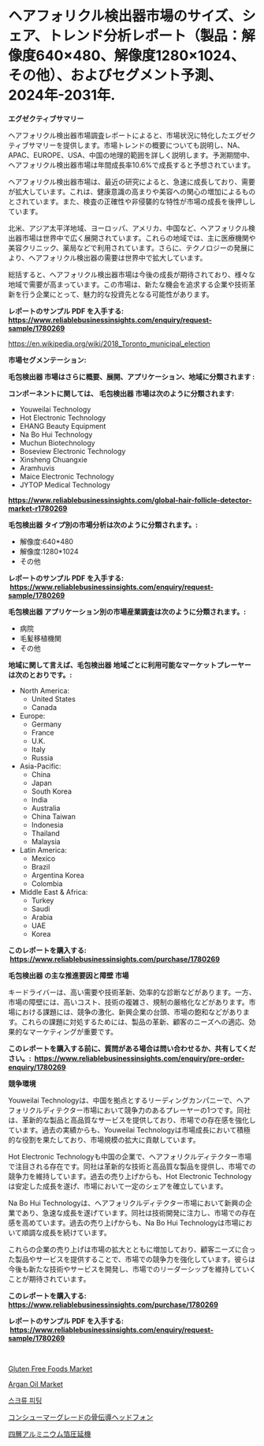 <p><h1>ヘアフォリクル検出器市場のサイズ、シェア、トレンド分析レポート（製品：解像度640×480、解像度1280×1024、その他）、およびセグメント予測、2024年-2031年.</h1></p><p><strong>エグゼクティブサマリー</strong></p>
<p><p>ヘアフォリクル検出器市場調査レポートによると、市場状況に特化したエグゼクティブサマリーを提供します。市場トレンドの概要についても説明し、NA、APAC、EUROPE、USA、中国の地理的範囲を詳しく説明します。予測期間中、ヘアフォリクル検出器市場は年間成長率10.6%で成長すると予想されています。</p><p>ヘアフォリクル検出器市場は、最近の研究によると、急速に成長しており、需要が拡大しています。これは、健康意識の高まりや美容への関心の増加によるものとされています。また、検査の正確性や非侵襲的な特性が市場の成長を後押ししています。</p><p>北米、アジア太平洋地域、ヨーロッパ、アメリカ、中国など、ヘアフォリクル検出器市場は世界中で広く展開されています。これらの地域では、主に医療機関や美容クリニック、薬局などで利用されています。さらに、テクノロジーの発展により、ヘアフォリクル検出器の需要は世界中で拡大しています。</p><p>総括すると、ヘアフォリクル検出器市場は今後の成長が期待されており、様々な地域で需要が高まっています。この市場は、新たな機会を追求する企業や技術革新を行う企業にとって、魅力的な投資先となる可能性があります。</p></p>
<p><strong>レポートのサンプル PDF を入手する: <a href="https://www.reliablebusinessinsights.com/enquiry/request-sample/1780269">https://www.reliablebusinessinsights.com/enquiry/request-sample/1780269</a></strong></p>
<p><a href="https://en.wikipedia.org/wiki/2018_Toronto_municipal_election">https://en.wikipedia.org/wiki/2018_Toronto_municipal_election</a></p>
<p><strong>市場セグメンテーション:</strong></p>
<p><strong> 毛包検出器 市場はさらに概要、展開、アプリケーション、地域に分類されます :</strong></p>
<p><strong>コンポーネントに関しては、 毛包検出器 市場は次のように分類されます: &nbsp;</strong></p>
<p><ul><li>Youweilai Technology</li><li>Hot Electronic Technology</li><li>EHANG Beauty Equipment</li><li>Na Bo Hui Technology</li><li>Muchun Biotechnology</li><li>Boseview Electronic Technology</li><li>Xinsheng Chuangxie</li><li>Aramhuvis</li><li>Maice Electronic Technology</li><li>JYTOP Medical Technology</li></ul></p>
<p><strong><a href="https://www.reliablebusinessinsights.com/global-hair-follicle-detector-market-r1780269">https://www.reliablebusinessinsights.com/global-hair-follicle-detector-market-r1780269</a></strong></p>
<p><strong> 毛包検出器 タイプ別の市場分析は次のように分類されます。:</strong></p>
<p><ul><li>解像度:640*480</li><li>解像度:1280*1024</li><li>その他</li></ul></p>
<p><strong>レポートのサンプル PDF を入手する: &nbsp;<a href="https://www.reliablebusinessinsights.com/enquiry/request-sample/1780269">https://www.reliablebusinessinsights.com/enquiry/request-sample/1780269</a></strong></p>
<p><strong> 毛包検出器 アプリケーション別の市場産業調査は次のように分類されます。:</strong></p>
<p><ul><li>病院</li><li>毛髪移植機関</li><li>その他</li></ul></p>
<p><strong>地域に関して言えば、毛包検出器 地域ごとに利用可能なマーケットプレーヤーは次のとおりです。:</strong></p>
<p><ul>
    <li>
        North America:
        <ul>
            <li>United States</li>
            <li>Canada</li>
        </ul>
    </li>
    <li>
        Europe:
        <ul>
            <li>Germany</li>
            <li>France</li>
            <li>U.K.</li>
            <li>Italy</li>
            <li>Russia</li>
        </ul>
    </li>
    <li>
        Asia-Pacific:
        <ul>
            <li>China</li>
            <li>Japan</li>
            <li>South Korea</li>
            <li>India</li>
            <li>Australia</li>
            <li>China Taiwan</li>
            <li>Indonesia</li>
            <li>Thailand</li>
            <li>Malaysia</li>
        </ul>
    </li>
    <li>
        Latin America:
        <ul>
            <li>Mexico</li>
            <li>Brazil</li>
            <li>Argentina Korea</li>
            <li>Colombia</li>
        </ul>
    </li>
    <li>
        Middle East & Africa:
        <ul>
            <li>Turkey</li>
            <li>Saudi</li>
            <li>Arabia</li>
            <li>UAE</li>
            <li>Korea</li>
        </ul>
    </li>
    </ul></p>
<p><strong>このレポートを購入する: &nbsp;<a href="https://www.reliablebusinessinsights.com/purchase/1780269">https://www.reliablebusinessinsights.com/purchase/1780269</a></strong></p>
<p><strong>毛包検出器 の主な推進要因と障壁 市場</strong></p>
<p><p>キードライバーは、高い需要や技術革新、効率的な診断などがあります。一方、市場の障壁には、高いコスト、技術の複雑さ、規制の厳格化などがあります。市場における課題には、競争の激化、新興企業の台頭、市場の飽和などがあります。これらの課題に対処するためには、製品の革新、顧客のニーズへの適応、効果的なマーケティングが重要です。</p></p>
<p><strong>このレポートを購入する前に、質問がある場合は問い合わせるか、共有してください。:&nbsp; <a href="https://www.reliablebusinessinsights.com/enquiry/pre-order-enquiry/1780269">https://www.reliablebusinessinsights.com/enquiry/pre-order-enquiry/1780269</a></strong></p>
<p><strong>競争環境</strong></p>
<p><p>Youweilai Technologyは、中国を拠点とするリーディングカンパニーで、ヘアフォリクルディテクター市場において競争力のあるプレーヤーの1つです。同社は、革新的な製品と高品質なサービスを提供しており、市場での存在感を強化しています。過去の実績からも、Youweilai Technologyは市場成長において積極的な役割を果たしており、市場規模の拡大に貢献しています。</p><p>Hot Electronic Technologyも中国の企業で、ヘアフォリクルディテクター市場で注目される存在です。同社は革新的な技術と高品質な製品を提供し、市場での競争力を維持しています。過去の売り上げからも、Hot Electronic Technologyは安定した成長を遂げ、市場において一定のシェアを確立しています。</p><p>Na Bo Hui Technologyは、ヘアフォリクルディテクター市場において新興の企業であり、急速な成長を遂げています。同社は技術開発に注力し、市場での存在感を高めています。過去の売り上げからも、Na Bo Hui Technologyは市場において順調な成長を続けています。</p><p>これらの企業の売り上げは市場の拡大とともに増加しており、顧客ニーズに合った製品やサービスを提供することで、市場での競争力を強化しています。彼らは今後も新たな技術やサービスを開発し、市場でのリーダーシップを維持していくことが期待されています。</p></p>
<p><strong>このレポートを購入する: &nbsp; <a href="https://www.reliablebusinessinsights.com/purchase/1780269">https://www.reliablebusinessinsights.com/purchase/1780269</a></strong></p>
<p><strong>レポートのサンプル PDF を入手する: &nbsp;<a href="https://www.reliablebusinessinsights.com/enquiry/request-sample/1780269">https://www.reliablebusinessinsights.com/enquiry/request-sample/1780269</a></strong><strong></strong></p>
<p>&nbsp;</p>
<p><p><a href="https://github.com/WillieWoodard/Market-Research-Report-List-5/blob/main/gluten-free-foods-market.md">Gluten Free Foods Market</a></p><p><a href="https://github.com/marloy8/Market-Research-Report-List-5/blob/main/argan-oil-market.md">Argan Oil Market</a></p><p><a href="https://github.com/JackieFauhey9089475/Market-Research-Report-List-2/blob/main/8927181164052.md">스크류 피팅</a></p><p><a href="https://github.com/MosesSpinka1914/Market-Research-Report-List-2/blob/main/6518887153577.md">コンシューマーグレードの骨伝導ヘッドフォン</a></p><p><a href="https://github.com/bevdtkn4419963/Market-Research-Report-List-2/blob/main/8126163153576.md">四層アルミニウム箔圧延機</a></p></p>